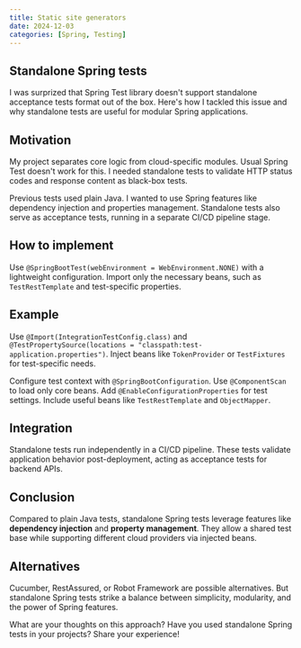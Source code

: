 ```yaml
---
title: Static site generators
date: 2024-12-03
categories: [Spring, Testing]
---
```


## Standalone Spring tests

I was surprized that Spring Test library doesn't support standalone acceptance tests format out of the box.
Here's how I tackled this issue and why standalone tests are useful for modular Spring applications.

## Motivation

My project separates core logic from cloud-specific modules. Usual Spring Test doesn't work for this. I needed standalone tests to validate HTTP status codes and response content as black-box tests.

Previous tests used plain Java. I wanted to use Spring features like dependency injection and properties management. Standalone tests also serve as acceptance tests, running in a separate CI/CD pipeline stage.

## How to implement

Use `@SpringBootTest(webEnvironment = WebEnvironment.NONE)` with a lightweight configuration. Import only the necessary beans, such as `TestRestTemplate` and test-specific properties.

## Example

Use `@Import(IntegrationTestConfig.class)` and `@TestPropertySource(locations = "classpath:test-application.properties")`. Inject beans like `TokenProvider` or `TestFixtures` for test-specific needs.

Configure test context with `@SpringBootConfiguration`. Use `@ComponentScan` to load only core beans. Add `@EnableConfigurationProperties` for test settings. Include useful beans like `TestRestTemplate` and `ObjectMapper`.

## Integration

Standalone tests run independently in a CI/CD pipeline. These tests validate application behavior post-deployment, acting as acceptance tests for backend APIs.

## Conclusion

Compared to plain Java tests, standalone Spring tests leverage features like **dependency injection** and **property management**. They allow a shared test base while supporting different cloud providers via injected beans.

## Alternatives

Cucumber, RestAssured, or Robot Framework are possible alternatives. But standalone Spring tests strike a balance between simplicity, modularity, and the power of Spring features.

What are your thoughts on this approach? Have you used standalone Spring tests in your projects? Share your experience!
